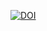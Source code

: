 [![DOI](https://zenodo.org/badge/DOI/10.5281/zenodo.3986984.svg)](https://doi.org/10.5281/zenodo.3986984)